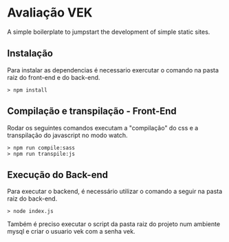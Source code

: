 # Avaliação VEK

 A simple boilerplate to jumpstart the development of simple static sites.

## Instalação

Para instalar as dependencias é necessario exercutar o comando na pasta raiz do front-end e do back-end.

    > npm install

## Compilação e transpilação - Front-End

Rodar os seguintes comandos executam a "compilação" do css e a transpilação do javascript no modo watch.

    > npm run compile:sass
    > npm run transpile:js

## Execução do Back-end

Para executar o backend, é necessário utilizar o comando a seguir na pasta raiz do back-end.

    > node index.js

Também é preciso executar o script da pasta raiz do projeto num ambiente mysql e criar o usuario vek com a senha vek.